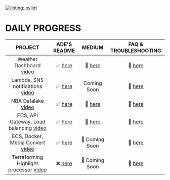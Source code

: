 [![linting: pylint](https://img.shields.io/badge/linting-pylint-yellowgreen)](https://github.com/pylint-dev/pylint)



# DAILY PROGRESS 

<!-- <details>
  <summary> CLICK TO EXPAND </summary> -->

| PROJECT                  | ADE'S README                 |MEDIUM      | FAQ & TROUBLESHOOTING            |
| :---:                     | :---:                        |:---:       | :---:                            |
|Weather Dashboard [video](https://www.youtube.com/watch?v=A95XBJFOqjw )                                  |  ✅ [here](./001_Weather_Dashboard/README.md)        |🔗  [here](https://medium.com/@hade.kunle/creating-a-weather-dashboard-system-with-python-and-openweather-api-4549040d3807)|   🔗 [here](./001/faq/README.md)   |
|Lambda, SNS notifications [video](https://m.youtube.com/watch?v=09WfkKc0x_Q&t=1430s&pp=2AGWC5ACAQ%3D%3D) |  ✅ [here](./002_Lambda_SNS/README.md)               | Coming Soon                                                                                                               |   🔗 [here](./002/faq/README.md)   |
|NBA Datalake [video](https://youtu.be/RAkMac2QgjM?si=G3byNMhZQtcf58lx)                                   |  ✅ [here](./003_NBA_Datalake/README.md)             | 🔗  [here](https://medium.com/@hade.kunle/creating-an-nba-datalake-using-python-and-opensource-api-558aeb6b8c8d)          |   🔗 [here](./003/faq/README.md)   |
|ECS, API Gateway, Load balancing [video](https://www.youtube.com/watch?v=sF9_YzOrmTs)                    |  ✅ [here](./004_ECS_ApiGateway_ALB/README.md)       | 🔗  [here](https://medium.com/@hade.kunle/creating-a-superbowl-final-voting-app-with-aws-ecr-ecs-api-gateway-0cd4dfdcb560)|   🔗 [here](./004/faq/README.md)   |
|ECS, Docker, Media Convert [video](https://youtu.be/_jWCW4T138o?si=Fn3d0KndCh2CAUUc)           |  ✅ [here](./005_ECS_Docker_MediaConvert/README.md)  | 🔗  Coming Soon                                                                                                           |   🔗 [here](./005/faq/README.md)   |
|Terraforming Highlight processor [video](https://youtu.be/TBUFSbbtq2E?si=ZCD4tDhu_73rVk4r)               |  ❌ [here](./006/README.md)                          | 🔗  Coming Soon                                                                                                           |   🔗 [here](./006/faq/README.md)   |
<!-- </details> -->


